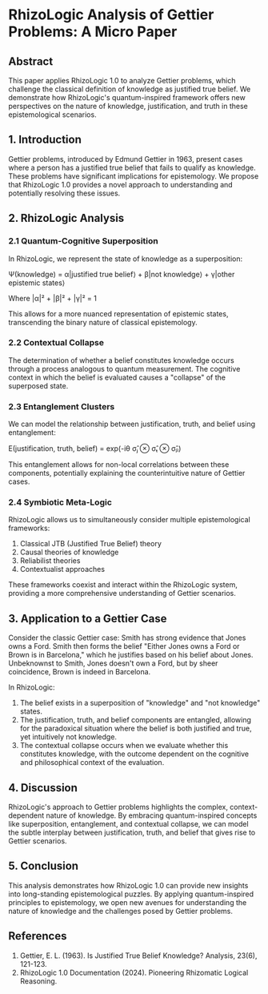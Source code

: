 # RhizoLogic Analysis of Gettier Problems: A Micro Paper

## Abstract

This paper applies RhizoLogic 1.0 to analyze Gettier problems, which challenge the classical definition of knowledge as justified true belief. We demonstrate how RhizoLogic's quantum-inspired framework offers new perspectives on the nature of knowledge, justification, and truth in these epistemological scenarios.

## 1. Introduction

Gettier problems, introduced by Edmund Gettier in 1963, present cases where a person has a justified true belief that fails to qualify as knowledge. These problems have significant implications for epistemology. We propose that RhizoLogic 1.0 provides a novel approach to understanding and potentially resolving these issues.

## 2. RhizoLogic Analysis

### 2.1 Quantum-Cognitive Superposition

In RhizoLogic, we represent the state of knowledge as a superposition:

Ψ(knowledge) = α|justified true belief⟩ + β|not knowledge⟩ + γ|other epistemic states⟩

Where |α|² + |β|² + |γ|² = 1

This allows for a more nuanced representation of epistemic states, transcending the binary nature of classical epistemology.

### 2.2 Contextual Collapse

The determination of whether a belief constitutes knowledge occurs through a process analogous to quantum measurement. The cognitive context in which the belief is evaluated causes a "collapse" of the superposed state.

### 2.3 Entanglement Clusters

We can model the relationship between justification, truth, and belief using entanglement:

Ε(justification, truth, belief) = exp(-iθ σ̂ⱼ ⊗ σ̂ₜ ⊗ σ̂ᵦ)

This entanglement allows for non-local correlations between these components, potentially explaining the counterintuitive nature of Gettier cases.

### 2.4 Symbiotic Meta-Logic

RhizoLogic allows us to simultaneously consider multiple epistemological frameworks:

1. Classical JTB (Justified True Belief) theory
2. Causal theories of knowledge
3. Reliabilist theories
4. Contextualist approaches

These frameworks coexist and interact within the RhizoLogic system, providing a more comprehensive understanding of Gettier scenarios.

## 3. Application to a Gettier Case

Consider the classic Gettier case: Smith has strong evidence that Jones owns a Ford. Smith then forms the belief "Either Jones owns a Ford or Brown is in Barcelona," which he justifies based on his belief about Jones. Unbeknownst to Smith, Jones doesn't own a Ford, but by sheer coincidence, Brown is indeed in Barcelona.

In RhizoLogic:

1. The belief exists in a superposition of "knowledge" and "not knowledge" states.
2. The justification, truth, and belief components are entangled, allowing for the paradoxical situation where the belief is both justified and true, yet intuitively not knowledge.
3. The contextual collapse occurs when we evaluate whether this constitutes knowledge, with the outcome dependent on the cognitive and philosophical context of the evaluation.

## 4. Discussion

RhizoLogic's approach to Gettier problems highlights the complex, context-dependent nature of knowledge. By embracing quantum-inspired concepts like superposition, entanglement, and contextual collapse, we can model the subtle interplay between justification, truth, and belief that gives rise to Gettier scenarios.

## 5. Conclusion

This analysis demonstrates how RhizoLogic 1.0 can provide new insights into long-standing epistemological puzzles. By applying quantum-inspired principles to epistemology, we open new avenues for understanding the nature of knowledge and the challenges posed by Gettier problems.

## References

1. Gettier, E. L. (1963). Is Justified True Belief Knowledge? Analysis, 23(6), 121-123.
2. RhizoLogic 1.0 Documentation (2024). Pioneering Rhizomatic Logical Reasoning.